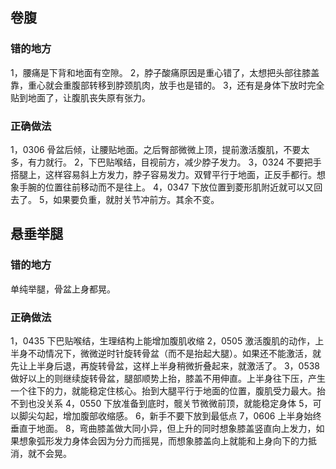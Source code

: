 ## 卷腹

### 错的地方

1，腰痛是下背和地面有空隙。
2，脖子酸痛原因是重心错了，太想把头部往膝盖靠，重心就会重腹部转移到脖颈肌肉，放手也是错的。
3，还有是身体下放时完全贴到地面了，让腹肌丧失原有张力。

### 正确做法

1，0306 骨盆后倾，让腰贴地面。之后臀部微微上顶，提前激活腹肌，不要太多，有力就行。
2，下巴贴喉结，目视前方，减少脖子发力。
3，0324 不要把手搭腿上，这样容易斜上方发力，脖子容易发力。双臂平行于地面，正反手都行。想象手腕的位置往前移动而不是往上。
4，0347 下放位置到菱形肌附近就可以又回去了。
5，如果要负重，就肘关节冲前方。其余不变。

## 悬垂举腿

### 错的地方

单纯举腿，骨盆上身都晃。

### 正确做法

1，0435 下巴贴喉结，生理结构上能增加腹肌收缩
2，0505 激活腹肌的动作，上半身不动情况下，微微逆时针旋转骨盆（而不是抬起大腿）。如果还不能激活，就先让上半身后退，再旋转骨盆，这样上半身稍微折叠起来，就激活了。
3，0538 做好以上的则继续旋转骨盆，腿部顺势上抬，膝盖不用伸直。上半身往下压，产生一个往下的力，就能稳定住核心。抬到大腿平行于地面的位置，腹肌受力最大。抬不到也没关系
4，0550 下放准备到底时，髋关节微微前顶，就能稳定身体
5，可以脚尖勾起，增加腹部收缩感。
6，新手不要下放到最低点
7，0606 上半身始终垂直于地面。
8，弯曲膝盖做大同小异，但上升的同时想象膝盖竖直向上发力，如果想象弧形发力身体会因为分力而摇晃，而想象膝盖向上就能和上身向下的力抵消，就不会晃。
